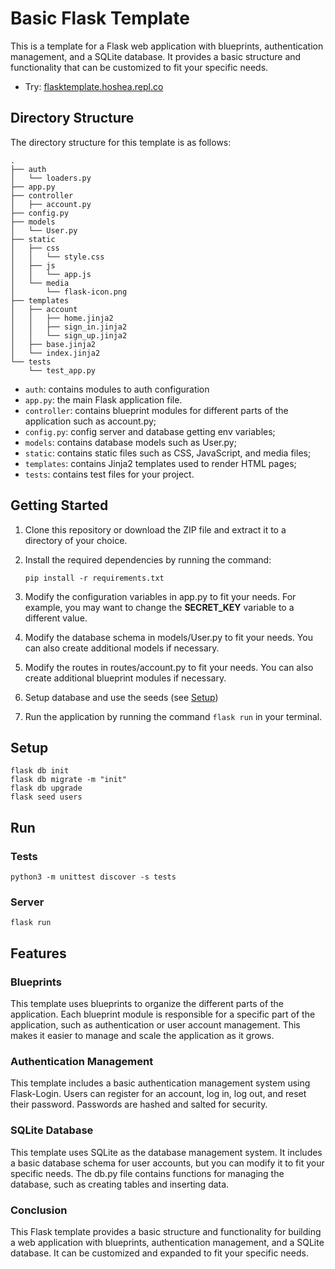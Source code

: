 # Basic Flask Template

This is a template for a Flask web application with blueprints, authentication management, and a SQLite database. It provides a basic structure and functionality that can be customized to fit your specific needs.

- Try: [flasktemplate.hoshea.repl.co](https://flasktemplate.hoshea.repl.co/)

## Directory Structure

The directory structure for this template is as follows:

```
.
├── auth
│   └── loaders.py
├── app.py
├── controller
│   ├── account.py
├── config.py
├── models
│   └── User.py
├── static
│   ├── css
│   │   └── style.css
│   ├── js
│   │   └── app.js
│   └── media
│       └── flask-icon.png
├── templates
│   ├── account
│   │   ├── home.jinja2
│   │   ├── sign_in.jinja2
│   │   └── sign_up.jinja2
│   ├── base.jinja2
│   └── index.jinja2
└── tests
    └── test_app.py
```

- `auth`: contains modules to auth configuration
- `app.py`: the main Flask application file.
- `controller`: contains blueprint modules for different parts of the application such as account.py;
- `config.py`: config server and database getting env variables;
- `models`: contains database models such as User.py;
- `static`: contains static files such as CSS, JavaScript, and media files;
- `templates`: contains Jinja2 templates used to render HTML pages;
- `tests`: contains test files for your project. 

## Getting Started

1. Clone this repository or download the ZIP file and extract it to a directory of your choice.
2. Install the required dependencies by running the command:

    ```shell
    pip install -r requirements.txt
    ```

3. Modify the configuration variables in app.py to fit your needs. For example, you may want to change the **SECRET_KEY** variable to a different value.
4. Modify the database schema in models/User.py to fit your needs. You can also create additional models if necessary.
5. Modify the routes in routes/account.py to fit your needs. You can also create additional blueprint modules if necessary.
6. Setup database and use the seeds (see [Setup](#setup))
7. Run the application by running the command `flask run` in your terminal.

## Setup

```shell
flask db init
flask db migrate -m "init"
flask db upgrade
flask seed users
```

## Run

### Tests
   ```shell
   python3 -m unittest discover -s tests
   ```

### Server
   ```shell
   flask run
   ```

## Features

### Blueprints

This template uses blueprints to organize the different parts of the application. Each blueprint module is responsible for a specific part of the application, such as authentication or user account management. This makes it easier to manage and scale the application as it grows.

### Authentication Management

This template includes a basic authentication management system using Flask-Login. Users can register for an account, log in, log out, and reset their password. Passwords are hashed and salted for security.

### SQLite Database

This template uses SQLite as the database management system. It includes a basic database schema for user accounts, but you can modify it to fit your specific needs. The db.py file contains functions for managing the database, such as creating tables and inserting data.

### Conclusion

This Flask template provides a basic structure and functionality for building a web application with blueprints, authentication management, and a SQLite database. It can be customized and expanded to fit your specific needs.
